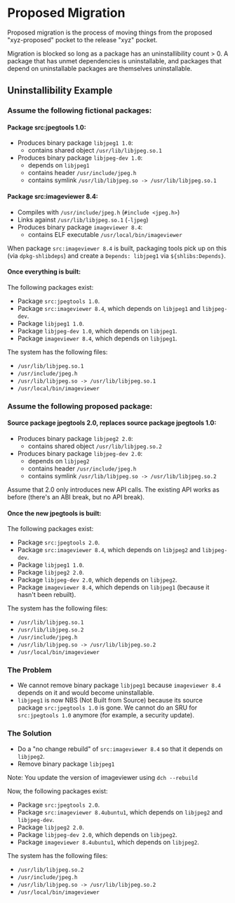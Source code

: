Proposed Migration
==================

Proposed migration is the process of moving things from the proposed "xyz-proposed" pocket to the release "xyz" pocket.

Migration is blocked so long as a package has an uninstallibility count > 0. A package that has unmet dependencies is uninstallable, and packages that depend on uninstallable packages are themselves uninstallable.


Uninstallibility Example
------------------------

### Assume the following fictional packages:

#### Package src:jpegtools 1.0:

 * Produces binary package `libjpeg1 1.0`:
   - contains shared object `/usr/lib/libjpeg.so.1`
 * Produces binary package `libjpeg-dev 1.0`:
   - depends on `libjpeg1`
   - contains header `/usr/include/jpeg.h`
   - contains symlink `/usr/lib/libjpeg.so -> /usr/lib/libjpeg.so.1`

#### Package src:imageviewer 8.4:

 * Compiles with `/usr/include/jpeg.h` (`#include <jpeg.h>`)
 * Links against `/usr/lib/libjpeg.so.1` (`-ljpeg`)
 * Produces binary package `imageviewer 8.4`:
   - contains ELF executable `/usr/local/bin/imageviewer`

When package `src:imageviewer 8.4` is built, packaging tools pick up on this (via `dpkg-shlibdeps`) and create a `Depends: libjpeg1` via `${shlibs:Depends}`.

#### Once everything is built:

The following packages exist:

 * Package `src:jpegtools 1.0`.
 * Package `src:imageviewer 8.4`, which depends on `libjpeg1` and `libjpeg-dev`.
 * Package `libjpeg1 1.0`.
 * Package `libjpeg-dev 1.0`, which depends on `libjpeg1`.
 * Package `imageviewer 8.4`, which depends on `libjpeg1`.

The system has the following files:

 * `/usr/lib/libjpeg.so.1`
 * `/usr/include/jpeg.h`
 * `/usr/lib/libjpeg.so -> /usr/lib/libjpeg.so.1`
 * `/usr/local/bin/imageviewer`


### Assume the following proposed package:

#### Source package jpegtools 2.0, replaces source package jpegtools 1.0:

 * Produces binary package	`libjpeg2 2.0`:
   - contains shared object `/usr/lib/libjpeg.so.2`
 * Produces binary package `libjpeg-dev 2.0`:
   - depends on `libjpeg2`
   - contains header `/usr/include/jpeg.h`
   - contains symlink `/usr/lib/libjpeg.so -> /usr/lib/libjpeg.so.2`

Assume that 2.0 only introduces new API calls. The existing API works as before (there's an ABI break, but no API break).

#### Once the new jpegtools is built:

The following packages exist:

 * Package `src:jpegtools 2.0`.
 * Package `src:imageviewer 8.4`, which depends on `libjpeg2` and `libjpeg-dev`.
 * Package `libjpeg1 1.0`.
 * Package `libjpeg2 2.0`.
 * Package `libjpeg-dev 2.0`, which depends on `libjpeg2`.
 * Package `imageviewer 8.4`, which depends on `libjpeg1` (because it hasn't been rebuilt).

The system has the following files:

 * `/usr/lib/libjpeg.so.1`
 * `/usr/lib/libjpeg.so.2`
 * `/usr/include/jpeg.h`
 * `/usr/lib/libjpeg.so -> /usr/lib/libjpeg.so.2`
 * `/usr/local/bin/imageviewer`


### The Problem

 * We cannot remove binary package `libjpeg1` because `imageviewer 8.4` depends on it and would become uninstallable.
 * `libjpeg1` is now NBS (Not Built from Source) because its source package `src:jpegtools 1.0` is gone. We cannot do an SRU for `src:jpegtools 1.0` anymore (for example, a security update).


### The Solution

 * Do a "no change rebuild" of `src:imageviewer 8.4` so that it depends on `libjpeg2`.
 * Remove binary package `libjpeg1`

Note: You update the version of imageviewer using `dch --rebuild`

Now, the following packages exist:

 * Package `src:jpegtools 2.0`.
 * Package `src:imageviewer 8.4ubuntu1`, which depends on `libjpeg2` and `libjpeg-dev`.
 * Package `libjpeg2 2.0`.
 * Package `libjpeg-dev 2.0`, which depends on `libjpeg2`.
 * Package `imageviewer 8.4ubuntu1`, which depends on `libjpeg2`.

The system has the following files:

 * `/usr/lib/libjpeg.so.2`
 * `/usr/include/jpeg.h`
 * `/usr/lib/libjpeg.so -> /usr/lib/libjpeg.so.2`
 * `/usr/local/bin/imageviewer`

